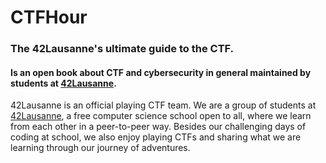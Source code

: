 # CTFHour

### The 42Lausanne's ultimate guide to the CTF.

#### Is an open book about CTF and cybersecurity in general maintained by students at [42Lausanne](https://www.42lausanne.ch).

42Lausanne is an official playing CTF team. We are a group of students at [42Lausanne](https://www.42lausanne.ch), a free computer science school open to all, where we learn from each other in a peer-to-peer way. Besides our challenging days of coding at school, we also enjoy playing CTFs and sharing what we are learning through our journey of adventures.
